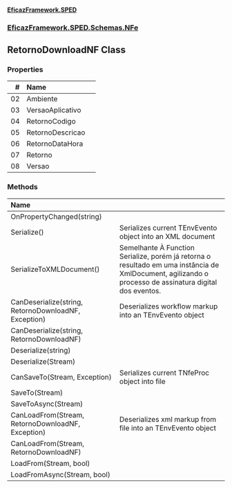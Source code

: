 #### [EficazFramework.SPED](EficazFrameworkSPED.md 'EficazFramework SPED')
### [EficazFramework.SPED.Schemas.NFe](EficazFramework.SPED.Schemas.NFe.md 'EficazFramework.SPED.Schemas.NFe')

## RetornoDownloadNF Class
### Properties

| # | Name | |
| ---: | :--- | :--- |
| 02 | Ambiente |  |
| 03 | VersaoAplicativo |  |
| 04 | RetornoCodigo |  |
| 05 | RetornoDescricao |  |
| 06 | RetornoDataHora |  |
| 07 | Retorno |  |
| 08 | Versao |  |
### Methods

| Name | |
| :--- | :--- |
| OnPropertyChanged(string) |  |
| Serialize() | Serializes current TEnvEvento object into an XML document |
| SerializeToXMLDocument() | Semelhante À Function Serialize, porém já retorna o resultado            em uma instância de XmlDocument, agilizando o processo de assinatura            digital dos eventos. |
| CanDeserialize(string, RetornoDownloadNF, Exception) | Deserializes workflow markup into an TEnvEvento object |
| CanDeserialize(string, RetornoDownloadNF) |  |
| Deserialize(string) |  |
| Deserialize(Stream) |  |
| CanSaveTo(Stream, Exception) | Serializes current TNfeProc object into file |
| SaveTo(Stream) |  |
| SaveToAsync(Stream) |  |
| CanLoadFrom(Stream, RetornoDownloadNF, Exception) | Deserializes xml markup from file into an TEnvEvento object |
| CanLoadFrom(Stream, RetornoDownloadNF) |  |
| LoadFrom(Stream, bool) |  |
| LoadFromAsync(Stream, bool) |  |
